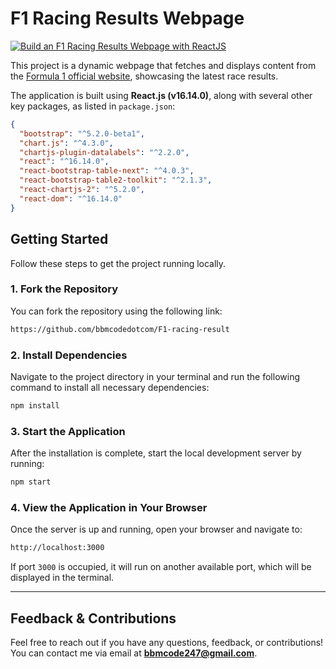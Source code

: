 
# F1 Racing Results Webpage
[![Build an F1 Racing Results Webpage with ReactJS](https://i.ibb.co/Vx1Q0zR/youtube-thumb-f1.png)](https://www.youtube.com/watch?v=kJDtKnbSqBs)

This project is a dynamic webpage that fetches and displays content from the [Formula 1 official website](https://formula1.com), showcasing the latest race results.

The application is built using **React.js (v16.14.0)**, along with several other key packages, as listed in `package.json`:

```json
{
  "bootstrap": "^5.2.0-beta1",
  "chart.js": "^4.3.0",
  "chartjs-plugin-datalabels": "^2.2.0",
  "react": "^16.14.0",
  "react-bootstrap-table-next": "^4.0.3",
  "react-bootstrap-table2-toolkit": "^2.1.3",
  "react-chartjs-2": "^5.2.0",
  "react-dom": "^16.14.0"
}
```

## Getting Started

Follow these steps to get the project running locally.

### 1. Fork the Repository

You can fork the repository using the following link:

```bash
https://github.com/bbmcodedotcom/F1-racing-result
```

### 2. Install Dependencies

Navigate to the project directory in your terminal and run the following command to install all necessary dependencies:

```bash
npm install
```

### 3. Start the Application

After the installation is complete, start the local development server by running:

```bash
npm start
```

### 4. View the Application in Your Browser

Once the server is up and running, open your browser and navigate to:

```bash
http://localhost:3000
```

If port `3000` is occupied, it will run on another available port, which will be displayed in the terminal.

---

## Feedback & Contributions

Feel free to reach out if you have any questions, feedback, or contributions! You can contact me via email at **bbmcode247@gmail.com**.
